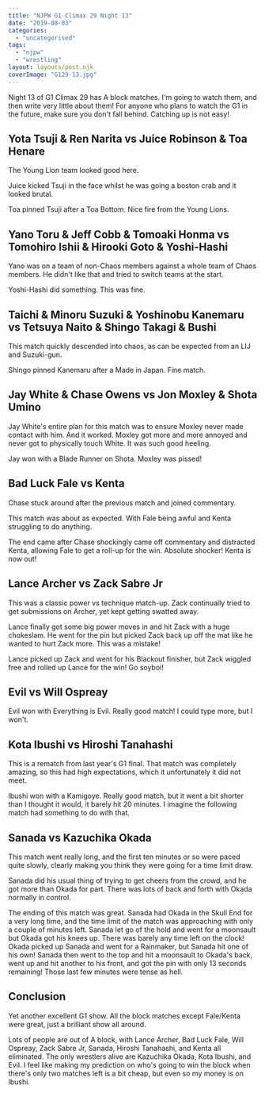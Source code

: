 ```yaml
---
title: "NJPW G1 Climax 29 Night 13"
date: "2019-08-03"
categories: 
  - "uncategorised"
tags: 
  - "njpw"
  - "wrestling"
layout: layouts/post.njk
coverImage: "G129-13.jpg"
---
```


Night 13 of G1 Climax 29 has A block matches. I'm going to watch them, and then write very little about them! For anyone who plans to watch the G1 in the future, make sure you don't fall behind. Catching up is not easy!

## Yota Tsuji & Ren Narita vs Juice Robinson & Toa Henare

The Young Lion team looked good here.

Juice kicked Tsuji in the face whilst he was going a boston crab and it looked brutal.

Toa pinned Tsuji after a Toa Bottom. Nice fire from the Young Lions.

## Yano Toru & Jeff Cobb & Tomoaki Honma vs Tomohiro Ishii & Hirooki Goto & Yoshi-Hashi

Yano was on a team of non-Chaos members against a whole team of Chaos members. He didn't like that and tried to switch teams at the start.

Yoshi-Hashi did something. This was fine.

## Taichi & Minoru Suzuki & Yoshinobu Kanemaru vs Tetsuya Naito & Shingo Takagi & Bushi

This match quickly descended into chaos, as can be expected from an LIJ and Suzuki-gun.

Shingo pinned Kanemaru after a Made in Japan. Fine match.

## Jay White & Chase Owens vs Jon Moxley & Shota Umino

Jay White's entire plan for this match was to ensure Moxley never made contact with him. And it worked. Moxley got more and more annoyed and never got to physically touch White. It was such good heeling.

Jay won with a Blade Runner on Shota. Moxley was pissed!

## Bad Luck Fale vs Kenta

Chase stuck around after the previous match and joined commentary.

This match was about as expected. With Fale being awful and Kenta struggling to do anything.

The end came after Chase shockingly came off commentary and distracted Kenta, allowing Fale to get a roll-up for the win. Absolute shocker! Kenta is now out!

## Lance Archer vs Zack Sabre Jr

This was a classic power vs technique match-up. Zack continually tried to get submissions on Archer, yet kept getting swatted away.

Lance finally got some big power moves in and hit Zack with a huge chokeslam. He went for the pin but picked Zack back up off the mat like he wanted to hurt Zack more. This was a mistake!

Lance picked up Zack and went for his Blackout finisher, but Zack wiggled free and rolled up Lance for the win! Go soyboi!

## Evil vs Will Ospreay

Evil won with Everything is Evil. Really good match! I could type more, but I won't.

## Kota Ibushi vs Hiroshi Tanahashi

This is a rematch from last year's G1 final. That match was completely amazing, so this had high expectations, which it unfortunately it did not meet.

Ibushi won with a Kamigoye. Really good match, but it went a bit shorter than I thought it would, it barely hit 20 minutes. I imagine the following match had something to do with that.

## Sanada vs Kazuchika Okada

This match went really long, and the first ten minutes or so were paced quite slowly, clearly making you think they were going for a time limit draw.

Sanada did his usual thing of trying to get cheers from the crowd, and he got more than Okada for part. There was lots of back and forth with Okada normally in control.

The ending of this match was great. Sanada had Okada in the Skull End for a very long time, and the time limit of the match was approaching with only a couple of minutes left. Sanada let go of the hold and went for a moonsault but Okada got his knees up. There was barely any time left on the clock! Okada picked up Sanada and went for a Rainmaker, but Sanada hit one of his own! Sanada then went to the top and hit a moonsault to Okada's back, went up and hit another to his front, and got the pin with only 13 seconds remaining! Those last few minutes were tense as hell.

## Conclusion

Yet another excellent G1 show. All the block matches except Fale/Kenta were great, just a brilliant show all around.

Lots of people are out of A block, with Lance Archer, Bad Luck Fale, Will Ospreay, Zack Sabre Jr, Sanada, Hiroshi Tanahashi, and Kenta all eliminated. The only wrestlers alive are Kazuchika Okada, Kota Ibushi, and Evil. I feel like making my prediction on who's going to win the block when there's only two matches left is a bit cheap, but even so my money is on Ibushi.
